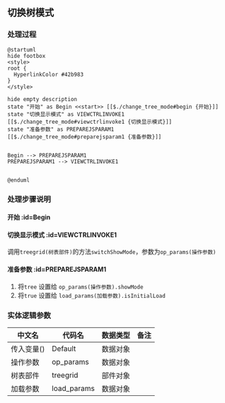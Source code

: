 ## 切换树模式 <!-- {docsify-ignore-all} -->

   

### 处理过程

```plantuml
@startuml
hide footbox
<style>
root {
  HyperlinkColor #42b983
}
</style>

hide empty description
state "开始" as Begin <<start>> [[$./change_tree_mode#begin {开始}]]
state "切换显示模式" as VIEWCTRLINVOKE1  [[$./change_tree_mode#viewctrlinvoke1 {切换显示模式}]]
state "准备参数" as PREPAREJSPARAM1  [[$./change_tree_mode#preparejsparam1 {准备参数}]]


Begin --> PREPAREJSPARAM1
PREPAREJSPARAM1 --> VIEWCTRLINVOKE1


@enduml
```


### 处理步骤说明

#### 开始 :id=Begin




#### 切换显示模式 :id=VIEWCTRLINVOKE1



调用`treegrid(树表部件)`的方法`switchShowMode`，参数为`op_params(操作参数)`
#### 准备参数 :id=PREPAREJSPARAM1



1. 将`tree` 设置给  `op_params(操作参数).showMode`
2. 将`true` 设置给  `load_params(加载参数).isInitialLoad`



### 实体逻辑参数

|    中文名   |    代码名    |  数据类型      |备注 |
| --------| --------| --------  | --------   |
|传入变量(<i class="fa fa-check"/></i>)|Default|数据对象||
|操作参数|op_params|数据对象||
|树表部件|treegrid|部件对象||
|加载参数|load_params|数据对象||

